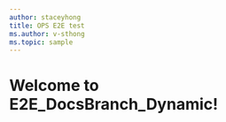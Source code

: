 ```yaml
---
author: staceyhong
title: OPS E2E test
ms.author: v-sthong
ms.topic: sample
---
```


# Welcome to E2E_DocsBranch_Dynamic!
